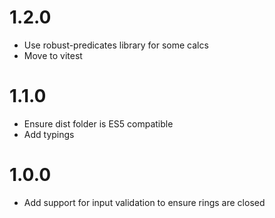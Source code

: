 # 1.2.0
- Use robust-predicates library for some calcs
- Move to vitest

# 1.1.0
- Ensure dist folder is ES5 compatible
- Add typings

# 1.0.0
- Add support for input validation to ensure rings are closed

